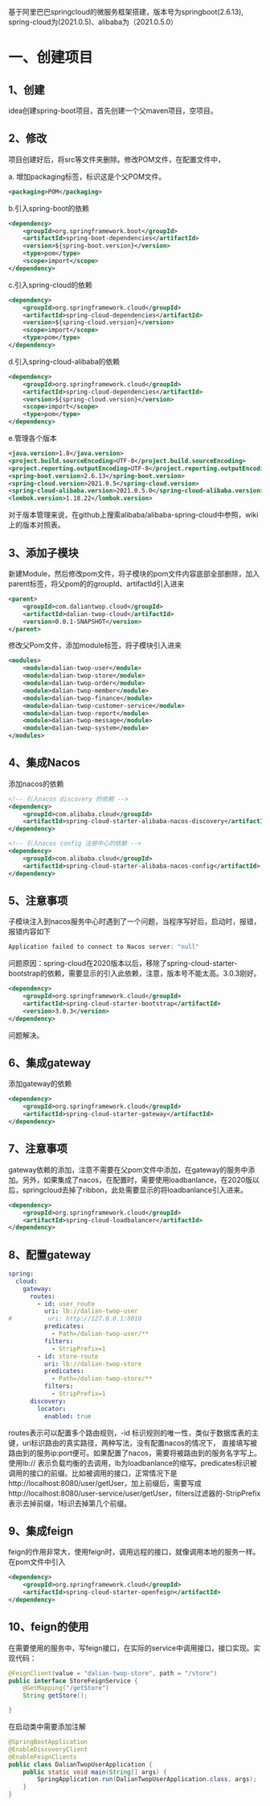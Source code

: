 基于阿里巴巴springcloud的微服务框架搭建，版本号为springboot(2.6.13), spring-cloud为(2021.0.5)、alibaba为（2021.0.5.0）

# 一、创建项目

## 1、创建

idea创建spring-boot项目，首先创建一个父maven项目，空项目。

## 2、修改

项目创建好后，将src等文件夹删除。修改POM文件，在配置文件中，

a. 增加packaging标签，标识这是个父POM文件。

```xml
<packaging>POM</packaging>
```

b.引入spring-boot的依赖

```xml
<dependency>
    <groupId>org.springframework.boot</groupId>
    <artifactId>spring-boot-dependencies</artifactId>
    <version>${spring-boot.version}</version>
    <type>pom</type>
    <scope>import</scope>
</dependency>
```

c.引入spring-cloud的依赖

```xml
<dependency>
    <groupId>org.springframework.cloud</groupId>
    <artifactId>spring-cloud-dependencies</artifactId>
    <version>${spring-cloud.version}</version>
    <scope>import</scope>
    <type>pom</type>
</dependency>
```

d.引入spring-cloud-alibaba的依赖

````xml
<dependency>
    <groupId>org.springframework.cloud</groupId>
    <artifactId>spring-cloud-dependencies</artifactId>
    <version>${spring-cloud.version}</version>
    <scope>import</scope>
    <type>pom</type>
</dependency>
````

e.管理各个版本

```xml
<java.version>1.8</java.version>
<project.build.sourceEncoding>UTF-8</project.build.sourceEncoding>
<project.reporting.outputEncoding>UTF-8</project.reporting.outputEncoding>
<spring-boot.version>2.6.13</spring-boot.version>
<spring-cloud.version>2021.0.5</spring-cloud.version>
<spring-cloud-alibaba.version>2021.0.5.0</spring-cloud-alibaba.version>
<lombok.version>1.18.22</lombok.version>
```

对于版本管理来说，在github上搜索alibaba/alibaba-spring-cloud中参照，wiki上的版本对照表。

## 3、添加子模块

新建Module，然后修改pom文件，将子模块的pom文件内容底部全部删除，加入parent标签，将父pom的的groupId、artifactId引入进来

```xml
<parent>
    <groupId>com.daliantwop.cloud</groupId>
    <artifactId>dalian-twop-cloud</artifactId>
    <version>0.0.1-SNAPSHOT</version>
</parent>
```

修改父Pom文件，添加module标签，将子模块引入进来

```xml
<modules>
    <module>dalian-twop-user</module>
    <module>dalian-twop-store</module>
    <module>dalian-twop-order</module>
    <module>dalian-twop-member</module>
    <module>dalian-twop-finance</module>
    <module>dalian-twop-customer-service</module>
    <module>dalian-twop-report</module>
    <module>dalian-twop-message</module>
    <module>dalian-twop-system</module>
</modules>
```

## 4、集成Nacos

添加nacos的依赖

```xml
<!-- 引入nacos discovery 的依赖 -->
<dependency>
    <groupId>com.alibaba.cloud</groupId>
    <artifactId>spring-cloud-starter-alibaba-nacos-discovery</artifactId>
</dependency>

<!-- 引入nacos config 注册中心的依赖 -->
<dependency>
    <groupId>com.alibaba.cloud</groupId>
    <artifactId>spring-cloud-starter-alibaba-nacos-config</artifactId>
</dependency>
```

## 5、注意事项

子模块注入到nacos服务中心时遇到了一个问题，当程序写好后，启动时，报错，报错内容如下

```java
Application failed to connect to Nacos server: "null"
```

问题原因：spring-cloud在2020版本以后，移除了spring-cloud-starter-bootstrap的依赖，需要显示的引入此依赖，注意，版本号不能太高。3.0.3刚好。

```xml
<dependency>
    <groupId>org.springframework.cloud</groupId>
    <artifactId>spring-cloud-starter-bootstrap</artifactId>
    <version>3.0.3</version>
</dependency>
```

问题解决。

## 6、集成gateway

添加gateway的依赖

```xml
<dependency>
    <groupId>org.springframework.cloud</groupId>
    <artifactId>spring-cloud-starter-gateway</artifactId>
</dependency>
```

## 7、注意事项

gateway依赖的添加，注意不需要在父pom文件中添加，在gateway的服务中添加。另外，如果集成了nacos，在配置时，需要使用loadbanlance，在2020版以后，springcloud去掉了ribbon，此处需要显示的将loadbanlance引入进来。

```xml
<dependency>
    <groupId>org.springframework.cloud</groupId>
    <artifactId>spring-cloud-loadbalancer</artifactId>
</dependency>
```



## 8、配置gateway

```yml
spring:
  cloud:
    gateway:
      routes:
        - id: user_route
          uri: lb://dalian-twop-user
#          uri: http://127.0.0.1:8010
          predicates:
            - Path=/dalian-twop-user/**
          filters:
            - StripPrefix=1
        - id: store-route
          uri: lb://dalian-twop-store
          predicates:
            - Path=/dalian-twop-store/**
          filters:
            - StripPrefix=1
      discovery:
        locator:
          enabled: true
```

routes表示可以配置多个路由规则，-id 标识规则的唯一性，类似于数据库表的主键，uri标识路由的真实路径，两种写法，没有配置nacos的情况下， 直接填写被路由到的服务ip:port便可。如果配置了nacos，需要将被路由到的服务名字写上。使用lb:// 表示负载均衡的去调用，lb为loadbanlance的缩写。predicates标识被调用的接口的前缀。比如被调用的接口，正常情况下是 http://localhost:8080/user/getUser，加上前缀后，需要写成 http://localhost:8080/user-service/user/getUser，filters过滤器的-StripPrefix表示去掉前缀，1标识去掉第几个前缀。

## 9、集成feign

feign的作用非常大，使用feign时，调用远程的接口，就像调用本地的服务一样。在pom文件中引入

```xml
<dependency>
    <groupId>org.springframework.cloud</groupId>
    <artifactId>spring-cloud-starter-openfeign</artifactId>
</dependency>
```

## 10、feign的使用

在需要使用的服务中，写feign接口，在实际的service中调用接口，接口实现。实现代码：

```java
@FeignClient(value = "dalian-twop-store", path = "/store")
public interface StoreFeignService {
    @GetMapping("/getStore")
    String getStore();

}
```

在启动类中需要添加注解

```java
@SpringBootApplication
@EnableDiscoveryClient
@EnableFeignClients
public class DalianTwopUserApplication {
    public static void main(String[] args) {
        SpringApplication.run(DalianTwopUserApplication.class, args);
    }
}
```



